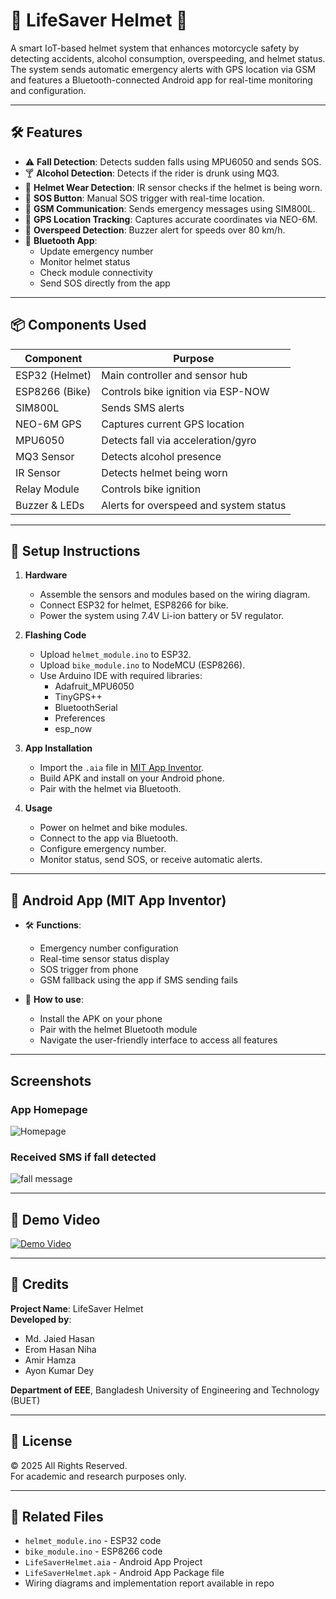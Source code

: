 # 🧢 LifeSaver Helmet 🚨

A smart IoT-based helmet system that enhances motorcycle safety by detecting accidents, alcohol consumption, overspeeding, and helmet status. The system sends automatic emergency alerts with GPS location via GSM and features a Bluetooth-connected Android app for real-time monitoring and configuration.

---

## 🛠️ Features

- ⚠️ **Fall Detection**: Detects sudden falls using MPU6050 and sends SOS.
- 🍸 **Alcohol Detection**: Detects if the rider is drunk using MQ3.
- 🧢 **Helmet Wear Detection**: IR sensor checks if the helmet is being worn.
- 🚨 **SOS Button**: Manual SOS trigger with real-time location.
- 📡 **GSM Communication**: Sends emergency messages using SIM800L.
- 📍 **GPS Location Tracking**: Captures accurate coordinates via NEO-6M.
- 🚦 **Overspeed Detection**: Buzzer alert for speeds over 80 km/h.
- 📲 **Bluetooth App**:
  - Update emergency number
  - Monitor helmet status
  - Check module connectivity
  - Send SOS directly from the app

---

## 📦 Components Used

| Component        | Purpose                              |
|------------------|--------------------------------------|
| ESP32 (Helmet)   | Main controller and sensor hub       |
| ESP8266 (Bike)   | Controls bike ignition via ESP-NOW   |
| SIM800L          | Sends SMS alerts                     |
| NEO-6M GPS       | Captures current GPS location        |
| MPU6050          | Detects fall via acceleration/gyro  |
| MQ3 Sensor       | Detects alcohol presence             |
| IR Sensor        | Detects helmet being worn            |
| Relay Module     | Controls bike ignition               |
| Buzzer & LEDs    | Alerts for overspeed and system status |

---

## 🔧 Setup Instructions

1. **Hardware**
   - Assemble the sensors and modules based on the wiring diagram.
   - Connect ESP32 for helmet, ESP8266 for bike.
   - Power the system using 7.4V Li-ion battery or 5V regulator.

2. **Flashing Code**
   - Upload `helmet_module.ino` to ESP32.
   - Upload `bike_module.ino` to NodeMCU (ESP8266).
   - Use Arduino IDE with required libraries:
     - Adafruit_MPU6050
     - TinyGPS++
     - BluetoothSerial
     - Preferences
     - esp_now

3. **App Installation**
   - Import the `.aia` file in [MIT App Inventor](https://appinventor.mit.edu/).
   - Build APK and install on your Android phone.
   - Pair with the helmet via Bluetooth.

4. **Usage**
   - Power on helmet and bike modules.
   - Connect to the app via Bluetooth.
   - Configure emergency number.
   - Monitor status, send SOS, or receive automatic alerts.

---

## 📱 Android App (MIT App Inventor)

- 🛠️ **Functions**:
  - Emergency number configuration
  - Real-time sensor status display
  - SOS trigger from phone
  - GSM fallback using the app if SMS sending fails

- 📲 **How to use**:
  - Install the APK on your phone
  - Pair with the helmet Bluetooth module
  - Navigate the user-friendly interface to access all features


---
## Screenshots

### App Homepage
![Homepage](images/app_status.jpg)


### Received SMS if fall detected
![fall message](images/fall_msg.jpg)


---

## 📸 Demo Video
[![Demo Video](https://img.shields.io/badge/-Watch%20on%20YouTube-FF0000?logo=youtube&logoColor=white)](https://youtu.be/J3VwUqcD1PA)

---
## 👥 Credits

**Project Name**: LifeSaver Helmet  
**Developed by**:  
- Md. Jaied Hasan  
- Erom Hasan Niha  
- Amir Hamza  
- Ayon Kumar Dey
  
**Department of EEE**, Bangladesh University of Engineering and Technology (BUET)

---

## 📜 License

© 2025 All Rights Reserved.  
For academic and research purposes only.

---

## 📎 Related Files

- `helmet_module.ino` - ESP32 code  
- `bike_module.ino` - ESP8266 code  
- `LifeSaverHelmet.aia` - Android App Project
-  `LifeSaverHelmet.apk` - Android App Package file  
- Wiring diagrams and implementation report available in repo
